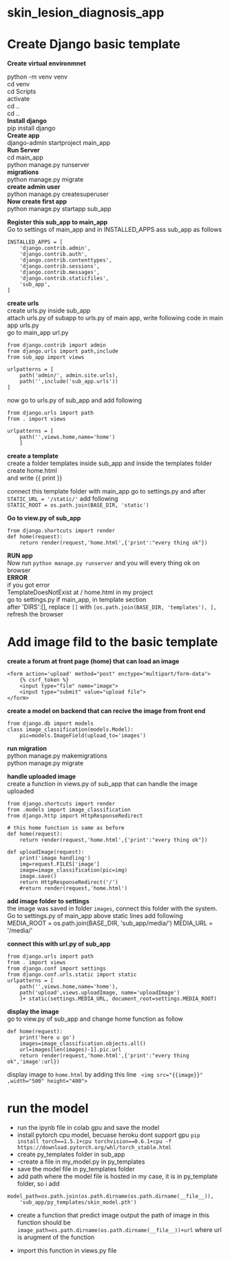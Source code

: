 # skin_lesion_diagnosis_app

# Create Django basic template

**Create virtual environmnet**  

python -m venv venv  
cd venv  
cd Scripts  
activate  
cd ..  
cd ..  
**Install django**  
pip install django  
**Create app**  
django-admin startproject main_app  
**Run Server**    
cd main_app  
python manage.py runserver  
**migrations**  
python manage.py migrate  
**create admin user**  
python manage.py createsuperuser  
**Now create first app**  
python manage.py startapp sub_app  

**Register this sub_app to main_app**  
Go to settings of main_app and in INSTALLED_APPS ass sub_app as follows  
```  
INSTALLED_APPS = [
    'django.contrib.admin',
    'django.contrib.auth',
    'django.contrib.contenttypes',
    'django.contrib.sessions',
    'django.contrib.messages',
    'django.contrib.staticfiles',
    'sub_app',
]
```
**create urls**  
create urls.py inside sub_app  
attach urls.py of subapp to urls.py of main app, write following code in main app urls.py  
go to main_app url.py  
``` 
from django.contrib import admin
from django.urls import path,include
from sub_app import views

urlpatterns = [
    path('admin/', admin.site.urls),
    path('',include('sub_app.urls'))
]
```

now go to urls.py of sub_app and add following  
```
from django.urls import path
from . import views

urlpatterns = [
    path('',views.home,name='home')
    ]
```
**create a template**  
create a folder templates inside sub_app and inside the templates folder create home.html  
and write {{ print }}

connect this template folder with main_app
go to settings.py and after `STATIC_URL = '/static/'` add following  
`STATIC_ROOT = os.path.join(BASE_DIR, 'static')`



**Go to view.py of sub_app**
```
from django.shortcuts import render
def home(request):
	return render(request,'home.html',{'print':"every thing ok"})
```
**RUN app**  
Now run `python manage.py runserver` and you will every thing ok on browser  
**ERROR**  
if you got error  
TemplateDoesNotExist at / home.html in my project  
go to settings.py if main_app, in template section   
after 'DIRS':[], replace `[]` with `[os.path.join(BASE_DIR, 'templates'), ],`  
refresh the browser

# Add image fild to the basic template
**create a forum at front page (home) that can load an image**
```
<form action='upload' method="post" enctype="multipart/form-data">
	{% csrf_token %}
	<input type="file" name="image">
	<input type="submit" value="upload file">
</form>
```
**create a model on backend that can recive the image from front end**
```
from django.db import models
class image_classification(models.Model):
	pic=models.ImageField(upload_to='images')
```
**run migration**  
python manage.py makemigrations  
python manage.py migrate  


**handle uploaded image**  
create a function in views.py of sub_app that can handle the image uploaded
```
from django.shortcuts import render
from .models import image_classification
from django.http import HttpResponseRedirect

# this home function is same as before
def home(request):
	return render(request,'home.html',{'print':"every thing ok"})

def uploadImage(request):
	print('image handling')
	img=request.FILES['image']
	image=image_classification(pic=img)
	image.save()
	return HttpResponseRedirect('/')
	#return render(request,'home.html')
```
**add image folder to settings**  
the image was saved in folder `images`, connect this folder with the system. Go to settings.py of main_app
above static lines add following  
MEDIA_ROOT = os.path.join(BASE_DIR, 'sub_app/media/') 
MEDIA_URL = '/media/'

**connect this with url.py of sub_app**  
```
from django.urls import path
from . import views
from django.conf import settings
from django.conf.urls.static import static
urlpatterns = [
    path('',views.home,name='home'),
    path('upload',views.uploadImage, name='uploadImage')
    ]+ static(settings.MEDIA_URL, document_root=settings.MEDIA_ROOT)
```
**display the image**  
go to view.py of sub_app and change home function as follow  
```
def home(request):
	print('here u go')
	images=image_classification.objects.all()
	url=images[len(images)-1].pic.url
	return render(request,'home.html',{'print':"every thing ok",'image':url})
```
display image to `home.html` by adding this line 
`
<img src="{{image}}" ,width="500" height="400">`

# run the model
* run the ipynb file in colab gpu and save the model
* install pytorch cpu model, becuase heroku dont support gpu
`pip install torch==1.5.1+cpu torchvision==0.6.1+cpu -f https://download.pytorch.org/whl/torch_stable.html`
* create py_templates folder in sub_app
* -create a file in my_model.py in py_templates
* save the model file in py_templates folder
* add path where the model file is hosted 
in my case, it is in py_template folder, so i add
```
model_path=os.path.join(os.path.dirname(os.path.dirname(__file__)),
	'sub_app/py_templates/skin_model.pth')
```
* create a function that predict image output
the path of image in this function should be  
`image_path=os.path.dirname(os.path.dirname(__file__))+url` where url is arugment of the function

* import this function in views.py file



